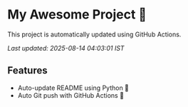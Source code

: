 # My Awesome Project 🚀

This project is automatically updated using GitHub Actions.

_Last updated: 2025-08-14 04:03:01 IST_

## Features
- Auto-update README using Python 🐍
- Auto Git push with GitHub Actions 🤖
